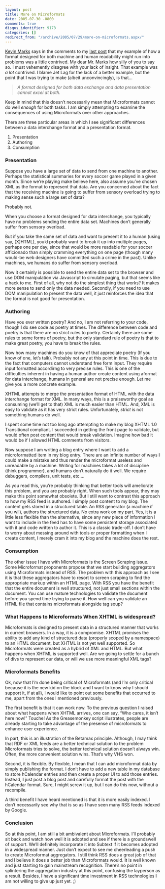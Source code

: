 ```yaml
---
layout: post
title: More on Microformats
date: 2005-07-30 -0800
comments: true
disqus_identifier: 9173
categories: []
redirect_from: "/archive/2005/07/29/more-on-microformats.aspx/"
---
```


[Kevin Marks](http://epeus.blogspot.com/) says in the comments to my
[last post](https://haacked.com/archive/2005/07/28/9085.aspx) that my
example of how a format designed for both machine and human readability
might run into problems was a little contrived. My dear Mr. Marks how
silly of you to say so. I must vehemently disagree with your lack of
insight. That example was *a lot* contrived. I blame Jet Lag for the
lack of a better example, but the point that I was trying to make
(albeit unconvincingly), is that...

> *A format designed for both data exchange and data presentation cannot
> excel at both.*

Keep in mind that this doesn’t necessarily mean that Microformats cannot
do well *enough* for both tasks. I am simply attempting to examine the
consequences of using Microformats over other approaches.

There are three particular areas in which I see significant differences
between a data interchange format and a presentation format.

1.  Presentation
2.  Authoring
3.  Consumption

### Presentation

Suppose you have a large set of data to send from one machine to
another. Perhaps the statistical summaries for every soccer game played
in a given month. Since we’re playing make believe here, also assume
you’ve chosen XML as the format to represent that data. Are you
concerned about the fact that the receiving machine is going to suffer
from sensory overload trying to making sense such a large set of data?

Probably not.

When you choose a format designed for data interchange, you typically
have no problems sending the entire data set. Machines don’t generally
suffer from sensory overload.

But if you take the same set of data and want to present it to a human
(using say, (X)HTML), you’d probably want to break it up into multiple
pages, perhaps one per day, since that would be more readable for your
soccer afficionado than simply cramming everything on one page (though
many would-be web designers have committed such a crime in the past).
Unlike machines, we humans do suffer from sensory overload.

Now it certainly is possible to send the entire data set to the browser
and use DOM manipulation via Javascript to simulate paging, but that
seems like a hack to me. First of all, why not do the simplest thing
that works? It makes more sense to send only the data needed. Secondly,
if you need to use DOM manipulation to present the data well, it just
reinforces the idea that the format is not good for presentation.

### Authoring

Have you ever written poetry? And no, I am not referring to your code,
though I do see code as poetry at times. The difference between code and
poetry is that there are no strict rules to poetry. Certainly there are
some rules to some forms of poetry, but the only standard rule of poetry
is that to make great poetry, you have to break the rules.

Now how many machines do you know of that appreciate poetry (If you know
of one, let’s talk). Probably not any at this point in time. This is due
to the fact that computers cannot understand free form input. They
require input formatted accordirng to very precise rules. This is one of
the difficulties inherent in having a human author create content using
aformat for data interchange, humans in general are not precise enough.
Let me give you a more concrete example.

XHTML attempts to merge the presentation format of HTML with the data
interchange format for XML. In many ways, this is a praiseworthy goal as
consuming (we’ll get to that) XML is much easier than HTML. And, XML is
easy to validate as it has very strict rules. Unfortunately, *strict* is
not something humans do well.

I spent some time not too long ago attempting to make my blog XHTML 1.0
Transitional compliant. I succeeded in getting the front page to
validate, but would often post content that would break validation.
Imagine how bad it would be if I allowed HTML comments from visitors.

Now suppose I am writing a blog entry where I want to add a
microformatted item in my blog entry. There are an infinite number of
ways I could make a mistake and thus render the microformat useless and
unreadable by a machine. Writing for machines takes a lot of discipline
(think programmer), and humans don’t naturally do it well. We require
debuggers, compilers, unit tests, etc....

As you read this, you’re probably thinking that better tools will
ameliorate this problem, and you are probably right. When such tools
appear, they may make this point somewhat obsolete. But I still want to
contrast this approach to how my RSS feed is authored. I simply post
content to my blog. The content gets stored in a structured table. An
RSS generator (a machine if you wil), authors the structured data. No
extra work on my part. Yes, it is a little less flexible than the
alternative, since any new piece of information I want to include in the
feed has to have some persistent storage associated with it and code
written to author it. This is a classic trade-off. I don’t have to worry
about messing around with tools or proper formatting when I create
content, I merely cram it into my blog and the machine does the rest.

### Consumption

The other issue I have with Microformats is the Screen Scraping issue.
Some Microformat proponents propose that we start building aggregators
using Microformats instead of RSS. The problem with this approach as I
see it is that these aggregators have to resort to screen scraping to
find the appropriate markup within an HTML page. With RSS you have the
benefit that the entire document is well structured, not just small
sections within the document. You can use mature technologies to
validate the document before you spend time trying to parse it. How well
can you validate an HTML file that contains microformats alongside tag
soup?

### What Happens to Microformats When XHTML is widespread?

Microformats is designed to present data in a structured manner that
works in current browsers. In a way, it is a compromise. XHTML promises
the ability to add any kind of structured data (properly scoped by a
namespace) to an HTML document, but XHTML is not yet well supported. So
Microformats were created as a hybrid of XML and HTML. But what happens
when XHTML is supported well. Are we going to settle for a bunch of divs
to represent our data, or will we use more meaningful XML tags?

### Microformats Benefits

Ok, now that I’m done being critical of Microformats (and I’m only
critical because it is the new kid on the block and I want to know why I
should support it, if at all), I would like to point out some benefits
that occurred to me, apart from the ones I mentioned previously.

The first benefit is that it can work now. To the previous question I
raised about what happens when XHTML arrives, one can say, “Who cares,
it isn’t here now!” Touche! As the Greasemonkey script illustrates,
people are already starting to take advantage of the presense of
microformats to enhance user experience.

In part, this is an illustration of the Betamax principle. Although, I
may think that RDF or XML feeds are a better technical solution to the
problem Microformats tries to solve, the better technical solution
doesn’t always win. Often, the more convenient solution wins. That’s why
VHS won.

Second, it is flexible. By flexible, I mean that I can add microformat
data by simply publishing the format. I don’t have to add a new table in
my database to store hCalendar entries and then create a proper UI to
add those entries. Instead, I just post a blog post and carefully format
the post with the hCalendar format. Sure, I might screw it up, but I can
do this now, without a recompile.

A third benefit I have heard mentioned is that it is more easily
indexed. I don’t necessarily see why that is so as I have seen many RSS
feeds indexed by Google.

### Conclusion

So at this point, I am still a bit ambivalent about Microformats. I’ll
probably sit back and watch how well it is adopted and see if there is a
groundswell of support. We’ll definitely incorporate it into Subtext if
it becomes adopted in a widespread manner. Just don’t expect to see me
cheerleading a push to create Microformat aggregators. I still think RSS
does a great job of that and I believe it does a better job than
Microformats would. It is well known and just starting to gain
mainstream recognition. There’s no point in splintering the aggregation
industry at this point, confusing the layperson as a result. Besides, I
have a significant time investment in RSS technologies I am not willing
to give up just yet. ;)

